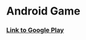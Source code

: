 # Android Game
### [Link to Google Play](https://play.google.com/store/apps/details?id=suza.project.crazyballs)

